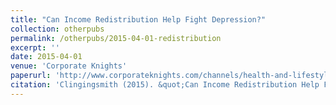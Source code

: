 ```yaml
---
title: "Can Income Redistribution Help Fight Depression?"
collection: otherpubs
permalink: /otherpubs/2015-04-01-redistribution
excerpt: ''
date: 2015-04-01
venue: 'Corporate Knights'
paperurl: 'http://www.corporateknights.com/channels/health-and-lifestyle/can-income-redistribution-help-fight-depression-14248584/'
citation: 'Clingingsmith (2015). &quot;Can Income Redistribution Help Fight Depression?&quot; <i>Corporte Knights</i>. April, 2015.'
---
```

